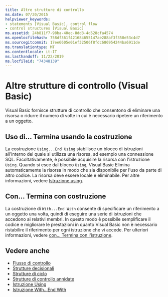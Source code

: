 ```yaml
---
title: Altre strutture di controllo
ms.date: 07/20/2015
helpviewer_keywords:
- statements [Visual Basic], control flow
- control structures [Visual Basic]
ms.assetid: 24b811f7-98ba-40ec-8dd3-4d528cfa4574
ms.openlocfilehash: 758df361f421684655147ae288af3f350e53c4d7
ms.sourcegitcommit: 17ee6605e01ef32506f8fdc686954244ba6911de
ms.translationtype: MT
ms.contentlocale: it-IT
ms.lasthandoff: 11/22/2019
ms.locfileid: "74348139"
---
```

# <a name="other-control-structures-visual-basic"></a>Altre strutture di controllo (Visual Basic)
Visual Basic fornisce strutture di controllo che consentono di eliminare una risorsa o ridurre il numero di volte in cui è necessario ripetere un riferimento a un oggetto.  
  
## <a name="usingend-using-construction"></a>Uso di... Termina usando la costruzione  
 La costruzione `Using...End Using` stabilisce un blocco di istruzioni all'interno del quale si utilizza una risorsa, ad esempio una connessione SQL. Facoltativamente, è possibile acquisire la risorsa con l'istruzione `Using`. Quando si esce dal blocco `Using`, Visual Basic Elimina automaticamente la risorsa in modo che sia disponibile per l'uso da parte di altro codice. La risorsa deve essere locale e eliminabile. Per altre informazioni, vedere [Istruzione using](../../../../visual-basic/language-reference/statements/using-statement.md).  
  
## <a name="withend-with-construction"></a>Con... Termina con costruzione  
 La costruzione di `With...End With` consente di specificare un riferimento a un oggetto una volta, quindi di eseguire una serie di istruzioni che accedono ai relativi membri. In questo modo è possibile semplificare il codice e migliorare le prestazioni in quanto Visual Basic non è necessario ristabilire il riferimento per ogni istruzione che vi accede. Per ulteriori informazioni, vedere [con... Termina con l'istruzione](../../../../visual-basic/language-reference/statements/with-end-with-statement.md).  
  
## <a name="see-also"></a>Vedere anche

- [Flusso di controllo](../../../../visual-basic/programming-guide/language-features/control-flow/index.md)
- [Strutture decisionali](../../../../visual-basic/programming-guide/language-features/control-flow/decision-structures.md)
- [Strutture di ciclo](../../../../visual-basic/programming-guide/language-features/control-flow/loop-structures.md)
- [Strutture di controllo annidate](../../../../visual-basic/programming-guide/language-features/control-flow/nested-control-structures.md)
- [Istruzione Using](../../../../visual-basic/language-reference/statements/using-statement.md)
- [Istruzione With...End With](../../../../visual-basic/language-reference/statements/with-end-with-statement.md)
